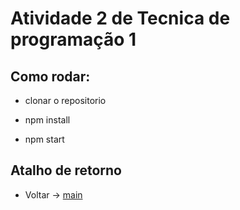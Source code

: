 # Atividade 2 de Tecnica de programação 1

## Como rodar:

- clonar o repositorio

- npm install

- npm start

## Atalho de retorno

- Voltar -> [main](https://github.com/Jonatas-Dallo/Atv-Tecnica-De-Programa-o)  <br>
